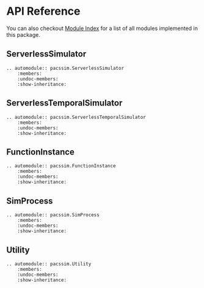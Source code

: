 # API Reference

You can also checkout [Module Index][] for a list of all modules implemented in this package.

[Module Index]: <py-modindex>
 
## ServerlessSimulator

```eval_rst
.. automodule:: pacssim.ServerlessSimulator
    :members:
    :undoc-members:
    :show-inheritance:
```

## ServerlessTemporalSimulator

```eval_rst
.. automodule:: pacssim.ServerlessTemporalSimulator
    :members:
    :undoc-members:
    :show-inheritance:
```

## FunctionInstance

```eval_rst
.. automodule:: pacssim.FunctionInstance
    :members:
    :undoc-members:
    :show-inheritance:
```

## SimProcess

```eval_rst
.. automodule:: pacssim.SimProcess
    :members:
    :undoc-members:
    :show-inheritance:
```

## Utility

```eval_rst
.. automodule:: pacssim.Utility
    :members:
    :undoc-members:
    :show-inheritance:
``` 
